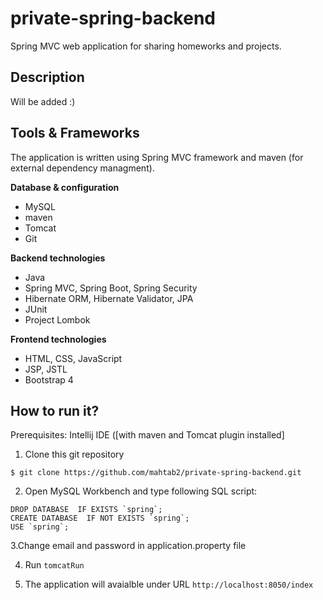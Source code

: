 # private-spring-backend
Spring MVC web application for sharing homeworks and projects.
## Description

Will be added :)

## Tools & Frameworks

The application is written using Spring MVC framework and maven (for external dependency managment).

**Database & configuration**
* MySQL
* maven
* Tomcat
* Git


**Backend technologies**
* Java
* Spring MVC, Spring Boot, Spring Security
* Hibernate ORM, Hibernate Validator, JPA
* JUnit
* Project Lombok


**Frontend technologies**
* HTML, CSS, JavaScript
* JSP, JSTL
* Bootstrap 4

## How to run it?

Prerequisites: Intellij IDE ([with maven and Tomcat plugin installed]

1. Clone this git repository

` $ git clone https://github.com/mahtab2/private-spring-backend.git `

2. Open MySQL Workbench and type following SQL script:

```
DROP DATABASE  IF EXISTS `spring`;
CREATE DATABASE  IF NOT EXISTS `spring`;
USE `spring`;

 ```
 3.Change email and password in application.property file
 
 4. Run `tomcatRun` 
 
 5. The application will avaialble under URL `http://localhost:8050/index`
